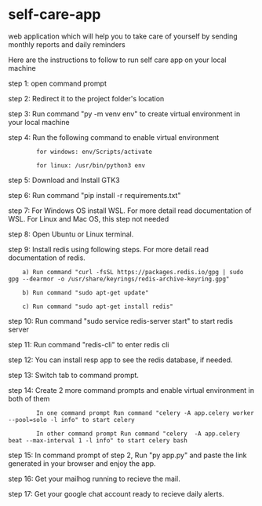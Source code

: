 # self-care-app
web application which will help you to take care of yourself by sending monthly reports and daily reminders

Here are the instructions to follow to run self care app on your local machine

step 1: open command prompt

step 2: Redirect it to the project folder's location  

step 3: Run command "py -m venv env" to create virtual environment in your local machine

step 4: Run the following command to enable virtual environment

			for windows: env/Scripts/activate
   
			for linux: /usr/bin/python3 env
   
step 5: Download and Install GTK3

step 6: Run command "pip install -r requirements.txt" 

step 7: For Windows OS install WSL. For more detail read documentation of WSL. For Linux and Mac OS, this step not needed

step 8: Open Ubuntu or Linux terminal.

step 9: Install redis using following steps. For more detail read documentation of redis.

		a) Run command "curl -fsSL https://packages.redis.io/gpg | sudo gpg --dearmor -o /usr/share/keyrings/redis-archive-keyring.gpg"
  
		b) Run command "sudo apt-get update"
  
		c) Run command "sudo apt-get install redis"
  
step 10: Run command "sudo service redis-server start" to start redis server

step 11: Run command "redis-cli" to enter redis cli

step 12: You can install resp app to see the redis database, if needed.

step 13: Switch tab to command prompt.

step 14: Create 2 more command prompts and enable virtual environment in both of them

			In one command prompt Run command "celery -A app.celery worker --pool=solo -l info" to start celery
   
			In other command prompt Run command "celery  -A app.celery beat --max-interval 1 -l info" to start celery bash
   
step 15: In command prompt of step 2, Run "py app.py" and paste the link generated in your browser and enjoy the app.

step 16: Get your mailhog running to recieve the mail.

step 17: Get your google chat account ready to recieve daily alerts.

